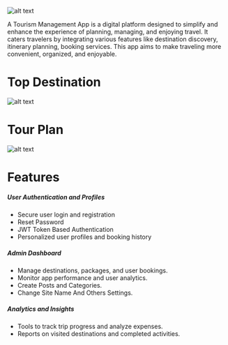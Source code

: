 ![alt text](<Screenshot 2024-12-13 at 6.22.05 PM.png>)

A Tourism Management App is a digital platform designed to simplify and enhance the experience of planning, managing, and enjoying travel. It caters travelers by integrating various features like destination discovery, itinerary planning, booking services. This app aims to make traveling more convenient, organized, and enjoyable.

# Top Destination

![alt text](<Screenshot 2025-01-06 at 1.11.34 PM.png>)

# Tour Plan

![alt text](<Screenshot 2025-01-06 at 1.15.12 PM.png>)

# Features 

##### User Authentication and Profiles

- Secure user login and registration
- Reset Password
- JWT Token Based Authentication
- Personalized user profiles and booking history

##### Admin Dashboard

- Manage destinations, packages, and user bookings.
- Monitor app performance and user analytics.
- Create Posts and Categories.
- Change Site Name And Others Settings.

##### Analytics and Insights

- Tools to track trip progress and analyze expenses.
- Reports on visited destinations and completed activities.
